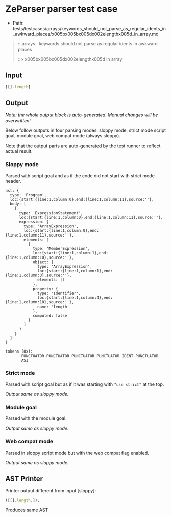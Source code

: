 # ZeParser parser test case

- Path: tests/testcases/arrays/keywords_should_not_parse_as_regular_idents_in_awkward_places/x005bx005bx005dx002elengthx005d_in_array.md

> :: arrays : keywords should not parse as regular idents in awkward places
>
> ::> x005bx005bx005dx002elengthx005d in array

## Input

`````js
[[].length]
`````

## Output

_Note: the whole output block is auto-generated. Manual changes will be overwritten!_

Below follow outputs in four parsing modes: sloppy mode, strict mode script goal, module goal, web compat mode (always sloppy).

Note that the output parts are auto-generated by the test runner to reflect actual result.

### Sloppy mode

Parsed with script goal and as if the code did not start with strict mode header.

`````
ast: {
  type: 'Program',
  loc:{start:{line:1,column:0},end:{line:1,column:11},source:''},
  body: [
    {
      type: 'ExpressionStatement',
      loc:{start:{line:1,column:0},end:{line:1,column:11},source:''},
      expression: {
        type: 'ArrayExpression',
        loc:{start:{line:1,column:0},end:{line:1,column:11},source:''},
        elements: [
          {
            type: 'MemberExpression',
            loc:{start:{line:1,column:1},end:{line:1,column:10},source:''},
            object: {
              type: 'ArrayExpression',
              loc:{start:{line:1,column:1},end:{line:1,column:3},source:''},
              elements: []
            },
            property: {
              type: 'Identifier',
              loc:{start:{line:1,column:4},end:{line:1,column:10},source:''},
              name: 'length'
            },
            computed: false
          }
        ]
      }
    }
  ]
}

tokens (8x):
       PUNCTUATOR PUNCTUATOR PUNCTUATOR PUNCTUATOR IDENT PUNCTUATOR
       ASI
`````

### Strict mode

Parsed with script goal but as if it was starting with `"use strict"` at the top.

_Output same as sloppy mode._

### Module goal

Parsed with the module goal.

_Output same as sloppy mode._

### Web compat mode

Parsed in sloppy script mode but with the web compat flag enabled.

_Output same as sloppy mode._

## AST Printer

Printer output different from input [sloppy]:

````js
([[].length,]);
````

Produces same AST
